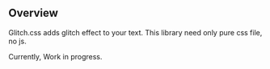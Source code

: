## Overview
Glitch.css adds glitch effect to your text.
This library need only pure css file, no js.

Currently, Work in progress.
